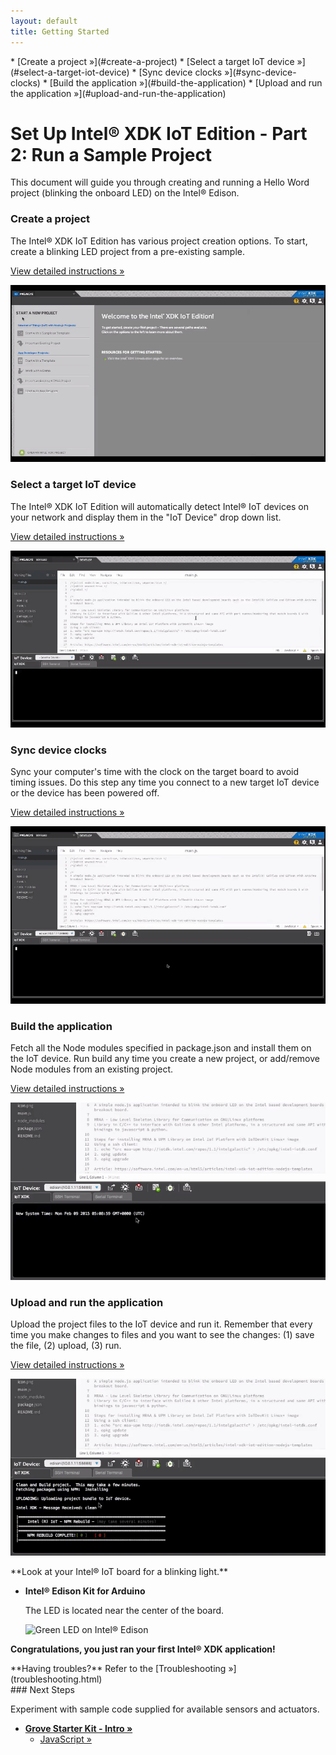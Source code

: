 ```yaml
---
layout: default
title: Getting Started
---
```


<div id="toc" markdown="1">
* [Create a project »](#create-a-project)
* [Select a target IoT device »](#select-a-target-iot-device)
* [Sync device clocks »](#sync-device-clocks)
* [Build the application »](#build-the-application)
* [Upload and run the application »](#upload-and-run-the-application)
</div>

# Set Up Intel® XDK IoT Edition - Part 2: Run a Sample Project

This document will guide you through creating and running a Hello Word project (blinking the onboard LED) on the Intel® Edison.

<!-- <div id="related-videos" class="callout video">
[Setting Up The Intel XDK IoT Edition Part 2: Run a Sample Project](https://software.intel.com/en-us/videos/setting-up-the-intel-xdk-iot-edition-part-2-run-a-sample-project)
</div> -->

### Create a project

<div class="tldr" markdown="1">
The Intel® XDK IoT Edition has various project creation options. To start, create a blinking LED project from a pre-existing sample. 

[View detailed instructions »](details-create_project.html)
</div>

[![Animated gif: creating a project in the Intel® XDK](images/create_xdk_project-animated.gif)](details-create_project.html)


### Select a target IoT device

<div class="tldr" markdown="1">
The Intel® XDK IoT Edition will automatically detect Intel® IoT devices on your network and display them in the "IoT Device" drop down list. 

[View detailed instructions »](details-select_target_device.html)
</div>

[![Animated gif: selecting a target device in "IoT Device" drop down list](images/select_target_device-animated.gif)](details-select_target_device.html)


### Sync device clocks

<div class="tldr" markdown="1">
Sync your computer's time with the clock on the target board to avoid timing issues. Do this step any time you connect to a new target IoT device or the device has been powered off. 

[View detailed instructions »](details-sync_clock.html)
</div>

[![Animated gif: syncing PC time w/ clock on target device](images/sync_clock-animated.gif)](details-sync_clock.html)


### Build the application

<div class="tldr" markdown="1">
Fetch all the Node modules specified in package.json and install them on the IoT device. Run build any time you create a new project, or add/remove Node modules from an existing project. 

[View detailed instructions »](details-build.html)
</div>

[![Animated gif: building the app](images/build-animated.gif)](details-build.html)


### Upload and run the application

<div class="tldr" markdown="1">
Upload the project files to the IoT device and run it. Remember that every time you make changes to files and you want to see the changes: (1) save the file, (2) upload, (3) run. 

[View detailed instructions »](details-upload_run.html)
</div>

[![Animated gif: creating a project in the Intel® XDK](images/upload_run-animated.gif)](details-upload_run.html)


<div class="callout done" markdown="1">
**Look at your Intel® IoT board for a blinking light.**

* **Intel® Edison Kit for Arduino**
  
  The LED is located near the center of the board.

  ![Green LED on Intel® Edison](../../assembly/arduino_expansion_board/images/on_board_led.png)

**Congratulations, you just ran your first Intel® XDK application!**
</div>

<div class="callout troubleshooting" markdown="1">
**Having troubles?** Refer to the [Troubleshooting »](troubleshooting.html)
</div>

<div id="next-steps" class="note" markdown="1">
### Next Steps

Experiment with sample code supplied for available sensors and actuators.

* **[Grove Starter Kit - Intro »](../../sensor_examples/grove_starter_kit/index.html)**
  * [JavaScript »](../../sensor_examples/grove_starter_kit/javascript/samples.html)
</div>
